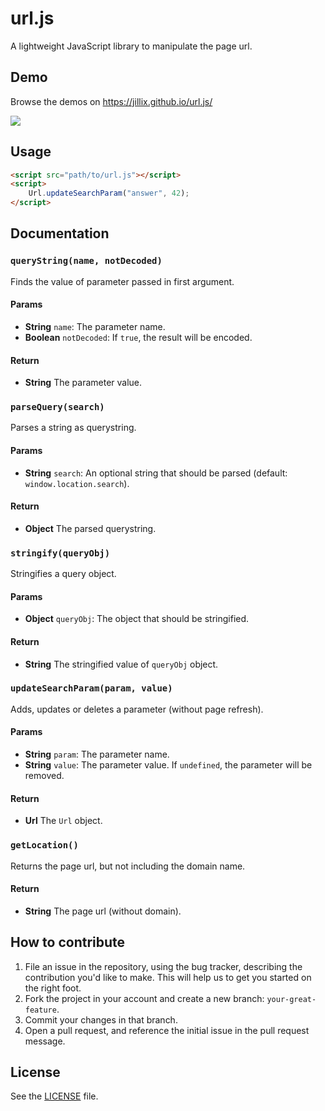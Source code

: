 # url.js
A lightweight JavaScript library to manipulate the page url.

## Demo
Browse the demos on https://jillix.github.io/url.js/

[![](http://i.imgur.com/ubzAGqL.png)](https://jillix.github.io/url.js/)

## Usage

```html
<script src="path/to/url.js"></script>
<script>
    Url.updateSearchParam("answer", 42);
</script>
```

## Documentation

### `queryString(name, notDecoded)`
Finds the value of parameter passed in first argument.

#### Params
- **String** `name`: The parameter name.
- **Boolean** `notDecoded`: If `true`, the result will be encoded.

#### Return
- **String** The parameter value.

### `parseQuery(search)`
Parses a string as querystring.

#### Params
- **String** `search`: An optional string that should be parsed (default: `window.location.search`).

#### Return
- **Object** The parsed querystring.

### `stringify(queryObj)`
Stringifies a query object.

#### Params
- **Object** `queryObj`: The object that should be stringified.

#### Return
- **String** The stringified value of `queryObj` object.

### `updateSearchParam(param, value)`
Adds, updates or deletes a parameter (without page refresh).

#### Params
- **String** `param`: The parameter name.
- **String** `value`: The parameter value. If `undefined`, the parameter will be removed.

#### Return
- **Url** The `Url` object.

### `getLocation()`
Returns the page url, but not including the domain name.

#### Return
- **String** The page url (without domain).

## How to contribute
1. File an issue in the repository, using the bug tracker, describing the
   contribution you'd like to make. This will help us to get you started on the
   right foot.
2. Fork the project in your account and create a new branch:
   `your-great-feature`.
3. Commit your changes in that branch.
4. Open a pull request, and reference the initial issue in the pull request
   message.

## License
See the [LICENSE](./LICENSE) file.
